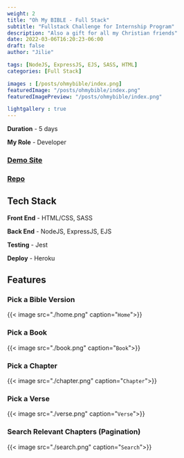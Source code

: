 ```yaml
---
weight: 2
title: "Oh My BIBLE - Full Stack"
subtitle: "Fullstack Challenge for Internship Program"
description: "Also a gift for all my Christian friends"
date: 2022-03-06T16:20:23-06:00
draft: false
author: "Jilie"

tags: [NodeJS, ExpressJS, EJS, SASS, HTML]
categories: [Full Stack]

images : [/posts/ohmybible/index.png]
featuredImage: "/posts/ohmybible/index.png"
featuredImagePreview: "/posts/ohmybible/index.png"

lightgallery : true
---
```



<!--more-->

**Duration** - 5 days

**My Role** - Developer

### [Demo Site](https://ohmybible.herokuapp.com/)
### [Repo](https://github.com/zengjilie/oh-my-bible)

## Tech Stack

**Front End** - HTML/CSS, SASS

**Back End** - NodeJS, ExpressJS, EJS

**Testing** - Jest

**Deploy** - Heroku 

## Features

### Pick a Bible Version
{{< image src="./home.png" caption="`Home`">}}

### Pick a Book
{{< image src="./book.png" caption="`Book`">}}

### Pick a Chapter
{{< image src="./chapter.png" caption="`Chapter`">}}

### Pick a Verse
{{< image src="./verse.png" caption="`Verse`">}}

### Search Relevant Chapters (Pagination)
{{< image src="./search.png" caption="`Search`">}}